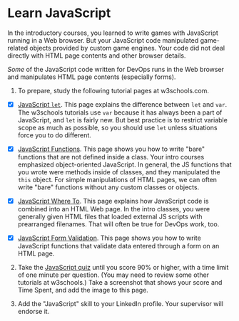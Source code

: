 # Learn JavaScript

In the introductory courses, you learned to write games with JavaScript running in a Web browser. But your JavaScript code manipulated game-related objects provided by custom game engines. Your code did not deal directly with HTML page contents and other browser details.

*Some* of the JavaScript code written for DevOps runs in the Web browser and manipulates HTML page contents (especially forms). 

1. To prepare, study the following tutorial pages at w3schools.com.

- [x] [JavaScript `let`](). This page explains the difference between `let` and `var`. The w3schools tutorials use `var` because it has always been a part of JavaScript, and `let` is fairly new. But best practice is to restrict variable scope as much as possible, so you should use `let` unless situations force you to do different.

- [x] [JavaScript Functions](https://www.w3schools.com/js/js_functions.asp). This page shows you how to write "bare" functions that are not defined inside a class. Your intro courses emphasized object-oriented JavaScript. In general, the JS functions that you wrote were methods inside of classes, and they manipulated the `this` object. For simple manipulations of HTML pages, we can often write "bare" functions without any custom classes or objects. 

- [x] [JavaScript Where To](https://www.w3schools.com/js/js_whereto.asp). This page explains how JavaScript code is combined into an HTML Web page. In the intro classes, you were generally given HTML files that loaded external JS scripts with prearranged filenames. That will often be true for DevOps work, too.

- [x] [JavaScript Form Validation](https://www.w3schools.com/js/js_validation.asp). This page shows you how to write JavaScript functions that validate data entered through a form on an HTML page.

2. Take the [JavaScript quiz](https://www.w3schools.com/quiztest/quiztest.asp?Qtest=JavaScript) until you score 90% or higher, with a time limit of one minute per question. (You may need to review some other tutorials at w3schools.) Take a screenshot that shows your score and Time Spent, and add the image to this page.

3. Add the "JavaScript" skill to your LinkedIn profile. Your supervisor will endorse it.
  
